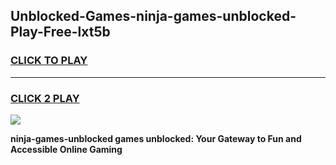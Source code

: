 
## Unblocked-Games-ninja-games-unblocked-Play-Free-lxt5b
<h3>
<a href="https://premium76.site?title=ninja-games-unblocked&ref=09A">CLICK TO PLAY</a></h3>
<hr>

<h3>
<a href="https://premium76.site?title=ninja-games-unblocked&ref=09A">CLICK 2 PLAY</a>
  
</h3>

<a href="https://premium76.site?title=ninja-games-unblocked&ref=09A"><img src="https://clearcache.store/games.png"></a>


**ninja-games-unblocked games unblocked: Your Gateway to Fun and Accessible Online Gaming**
